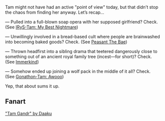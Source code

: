 Tam might not have had an active "point of view" today, but that didn’t stop the chaos from finding her anyway. Let’s recap…

— Pulled into a full-blown soap opera with her supposed girlfriend? Check.
(See [IRyS-Tam: My Best Nightmare](#edge:irys-kronii))

— Unwillingly involved in a bread-based cult where people are brainwashed into becoming baked goods? Check.
(See [Peasant The Bae](#node:bae))

— Thrown headfirst into a sibling drama that teetered dangerously close to something out of an ancient royal family tree (incest—for short)? Check.
(See [Immerkind](#node:cecilia))

— Somehow ended up joining a wolf pack in the middle of it all? Check.
(See [Gonathon-Tam: Awooo](#edge:kronii-gigi))

Yep, that about sums it up.

## Fanart

["Tam Gandr" by Daaku](https://x.com/koizumi_arata/status/1918528170237558813)
